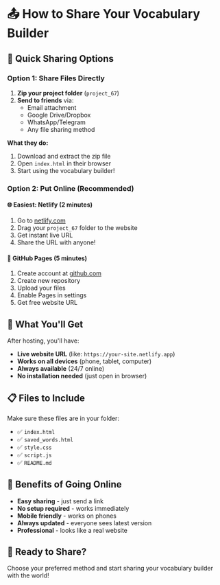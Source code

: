 # 📤 How to Share Your Vocabulary Builder

## 🎯 **Quick Sharing Options**

### **Option 1: Share Files Directly**
1. **Zip your project folder** (`project_67`)
2. **Send to friends** via:
   - Email attachment
   - Google Drive/Dropbox
   - WhatsApp/Telegram
   - Any file sharing method

**What they do:**
1. Download and extract the zip file
2. Open `index.html` in their browser
3. Start using the vocabulary builder!

### **Option 2: Put Online (Recommended)**

#### **🌐 Easiest: Netlify (2 minutes)**
1. Go to [netlify.com](https://netlify.com)
2. Drag your `project_67` folder to the website
3. Get instant live URL
4. Share the URL with anyone!

#### **📱 GitHub Pages (5 minutes)**
1. Create account at [github.com](https://github.com)
2. Create new repository
3. Upload your files
4. Enable Pages in settings
5. Get free website URL

## 🔗 **What You'll Get**

After hosting, you'll have:
- **Live website URL** (like: `https://your-site.netlify.app`)
- **Works on all devices** (phone, tablet, computer)
- **Always available** (24/7 online)
- **No installation needed** (just open in browser)

## 📋 **Files to Include**

Make sure these files are in your folder:
- ✅ `index.html`
- ✅ `saved_words.html` 
- ✅ `style.css`
- ✅ `script.js`
- ✅ `README.md`

## 🎉 **Benefits of Going Online**

- **Easy sharing** - just send a link
- **No setup required** - works immediately
- **Mobile friendly** - works on phones
- **Always updated** - everyone sees latest version
- **Professional** - looks like a real website

## 🚀 **Ready to Share?**

Choose your preferred method and start sharing your vocabulary builder with the world!
